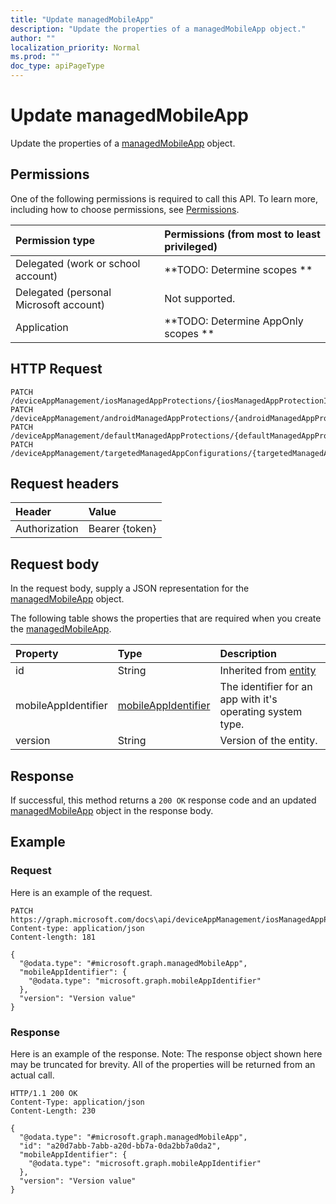 ```yaml
---
title: "Update managedMobileApp"
description: "Update the properties of a managedMobileApp object."
author: ""
localization_priority: Normal
ms.prod: ""
doc_type: apiPageType
---
```


# Update managedMobileApp

Update the properties of a [managedMobileApp](../resources/managedmobileapp.md) object.

## Permissions
One of the following permissions is required to call this API. To learn more, including how to choose permissions, see [Permissions](/concepts/permissions-reference.md).

|Permission type|Permissions (from most to least privileged)|
|:---|:---|
|Delegated (work or school account)|**TODO: Determine scopes **|
|Delegated (personal Microsoft account)|Not supported.|
|Application|**TODO: Determine AppOnly scopes **|

## HTTP Request
<!-- {
  "blockType": "ignored"
}
-->
``` http
PATCH /deviceAppManagement/iosManagedAppProtections/{iosManagedAppProtectionId}/apps/{managedMobileAppId}
PATCH /deviceAppManagement/androidManagedAppProtections/{androidManagedAppProtectionId}/apps/{managedMobileAppId}
PATCH /deviceAppManagement/defaultManagedAppProtections/{defaultManagedAppProtectionId}/apps/{managedMobileAppId}
PATCH /deviceAppManagement/targetedManagedAppConfigurations/{targetedManagedAppConfigurationId}/apps/{managedMobileAppId}
```

## Request headers
|Header|Value|
|:---|:---|
|Authorization|Bearer {token}|

## Request body
In the request body, supply a JSON representation for the [managedMobileApp](../resources/managedMobileApp.md) object.

The following table shows the properties that are required when you create the [managedMobileApp](../resources/managedmobileapp.md).

|Property|Type|Description|
|:---|:---|:---|
|id|String| Inherited from [entity](../resources/entity.md)|
|mobileAppIdentifier|[mobileAppIdentifier](../resources/mobileAppIdentifier.md)|The identifier for an app with it's operating system type.|
|version|String|Version of the entity.|



## Response
If successful, this method returns a `200 OK` response code and an updated [managedMobileApp](../resources/managedmobileapp.md) object in the response body.

## Example

### Request
Here is an example of the request.
<!-- {
  "blockType": "request",
  "name": "update_managedmobileapp"
}
-->
``` http
PATCH https://graph.microsoft.com/docs\api/deviceAppManagement/iosManagedAppProtections/{iosManagedAppProtectionId}/apps/{managedMobileAppId}
Content-type: application/json
Content-length: 181

{
  "@odata.type": "#microsoft.graph.managedMobileApp",
  "mobileAppIdentifier": {
    "@odata.type": "microsoft.graph.mobileAppIdentifier"
  },
  "version": "Version value"
}
```

### Response
Here is an example of the response. Note: The response object shown here may be truncated for brevity. All of the properties will be returned from an actual call.
<!-- {
  "blockType": "response",
  "truncated": true
}
-->
``` http
HTTP/1.1 200 OK
Content-Type: application/json
Content-Length: 230

{
  "@odata.type": "#microsoft.graph.managedMobileApp",
  "id": "a20d7abb-7abb-a20d-bb7a-0da2bb7a0da2",
  "mobileAppIdentifier": {
    "@odata.type": "microsoft.graph.mobileAppIdentifier"
  },
  "version": "Version value"
}
```

